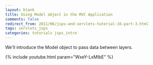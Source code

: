 ```yaml
---           
layout: blank
title: Using Model object in the MVC Application
comments: false
redirect_from: 2011/06/jsps-and-servlets-tutorial-16-part-3.html
tags: servlets_jsps
categories: tutorials jsps_intro
---
```


We'll introduce the Model object to pass data between layers.

{% include youtube.html param="WxeY-LxMIbE" %}